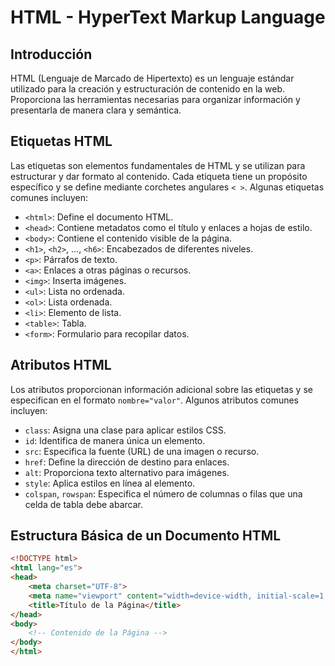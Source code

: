 # HTML - HyperText Markup Language

## Introducción

HTML (Lenguaje de Marcado de Hipertexto) es un lenguaje estándar utilizado para la creación y estructuración de contenido en la web. Proporciona las herramientas necesarias para organizar información y presentarla de manera clara y semántica.

## Etiquetas HTML

Las etiquetas son elementos fundamentales de HTML y se utilizan para estructurar y dar formato al contenido. Cada etiqueta tiene un propósito específico y se define mediante corchetes angulares `< >`. Algunas etiquetas comunes incluyen:

- `<html>`: Define el documento HTML.
- `<head>`: Contiene metadatos como el título y enlaces a hojas de estilo.
- `<body>`: Contiene el contenido visible de la página.
- `<h1>`, `<h2>`, ..., `<h6>`: Encabezados de diferentes niveles.
- `<p>`: Párrafos de texto.
- `<a>`: Enlaces a otras páginas o recursos.
- `<img>`: Inserta imágenes.
- `<ul>`: Lista no ordenada.
- `<ol>`: Lista ordenada.
- `<li>`: Elemento de lista.
- `<table>`: Tabla.
- `<form>`: Formulario para recopilar datos.

## Atributos HTML

Los atributos proporcionan información adicional sobre las etiquetas y se especifican en el formato `nombre="valor"`. Algunos atributos comunes incluyen:

- `class`: Asigna una clase para aplicar estilos CSS.
- `id`: Identifica de manera única un elemento.
- `src`: Especifica la fuente (URL) de una imagen o recurso.
- `href`: Define la dirección de destino para enlaces.
- `alt`: Proporciona texto alternativo para imágenes.
- `style`: Aplica estilos en línea al elemento.
- `colspan`, `rowspan`: Especifica el número de columnas o filas que una celda de tabla debe abarcar.

## Estructura Básica de un Documento HTML

```html
<!DOCTYPE html>
<html lang="es">
<head>
    <meta charset="UTF-8">
    <meta name="viewport" content="width=device-width, initial-scale=1.0">
    <title>Título de la Página</title>
</head>
<body>
    <!-- Contenido de la Página -->
</body>
</html>
```
